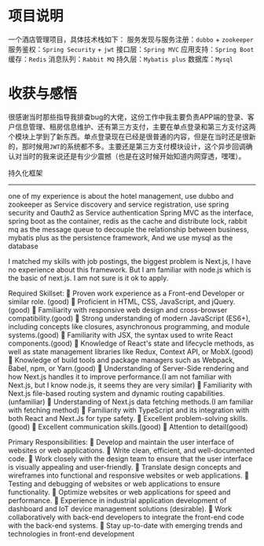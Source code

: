 # 项目说明
一个酒店管理项目，具体技术栈如下：
服务发现与服务注册：`dubbo` + `zookeeper`
服务鉴权：`Spring Security` + `jwt`
接口层：`Spring MVC`
应用支持：`Spring Boot`
缓存：`Redis`
消息队列：`Rabbit MQ`
持久层：`Mybatis plus`
数据库：`Mysql`

# 收获与感悟
很感谢当时那些指导我排查bug的大佬，这份工作中我主要负责APP端的登录、客户信息管理、租房信息维护、还有第三方支付，主要在单点登录和第三方支付这两个模块上学到了新东西。单点登录现在已经是很普通的内容，但是在当时还是很新的，那时候用`JWT`的系统都不多。主要还是第三方支付模块设计，这个异步回调确认对当时的我来说还是有少少震撼（也是在这时候开始知道内网穿透，嘿嘿）。

持久化框架

---
one of my experience is about the hotel management, use dubbo and zookeeper as Service discovery and service registration, use spring security and Oauth2 as Service authentication
Spring MVC as the interface, spring boot as the container, redis as the cache and distribute lock, rabbit mq as the message queue to decouple the relationship between business, mybatis plus as the persistence framework, And we use mysql as the database





I matched my skills with job postings, the biggest problem is Next.js, I have no experience about this framework. But I am familiar with node.js which is the basic of next.js.
I am not sure is it ok to apply.


Required Skillset:
 Proven work experience as a Front-end Developer or similar role. (good)
 Proficient in HTML, CSS, JavaScript, and jQuery.(good)
 Familiarity with responsive web design and cross-browser compatibility.(good)
 Strong understanding of modern JavaScript (ES6+), including concepts like closures, asynchronous programming, and module systems.(good)
 Familiarity with JSX, the syntax used to write React components.(good)
 Knowledge of React's state and lifecycle methods, as well as state management libraries like Redux, Context API, or MobX.(good)
 Knowledge of build tools and package managers such as Webpack, Babel, npm, or Yarn.(good)
 Understanding of Server-Side rendering and how Next.js handles it to improve performance.(I am not familiar with Next.js, but I know node.js, it seems they are very similar)
 Familiarity with Next.js file-based routing system and dynamic routing capabilities.(unfamiliar)
 Understanding of Next.js data fetching methods.(I am familiar with fetching method)
 Familiarity with TypeScript and its integration with both React and Next.Js for type safety.
 Excellent problem-solving skills.(good)
 Excellent communication skills.(good)
 Attention to detail(good)



Primary Responsibilities:
 Develop and maintain the user interface of websites or web applications.
 Write clean, efficient, and well-documented code.
 Work closely with the design team to ensure that the user interface is visually appealing and user-friendly.
 Translate design concepts and wireframes into functional and responsive websites or web applications.
 Testing and debugging of websites or web applications to ensure functionality.
 Optimize websites or web applications for speed and performance.
 Experience in industrial application development of dashboard and IoT device management solutions (desirable).
 Work collaboratively with back-end developers to integrate the front-end code with the back-end systems.
 Stay up-to-date with emerging trends and technologies in front-end development








